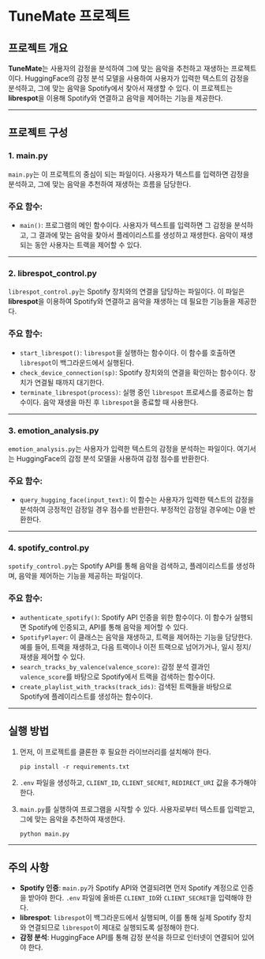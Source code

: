 # TuneMate 프로젝트

## 프로젝트 개요

**TuneMate**는 사용자의 감정을 분석하여 그에 맞는 음악을 추천하고 재생하는 프로젝트이다. HuggingFace의 감정 분석 모델을 사용하여 사용자가 입력한 텍스트의 감정을 분석하고, 그에 맞는 음악을 Spotify에서 찾아서 재생할 수 있다. 이 프로젝트는 **librespot**을 이용해 Spotify와 연결하고 음악을 제어하는 기능을 제공한다.

---

## 프로젝트 구성

### 1. **main.py**
`main.py`는 이 프로젝트의 중심이 되는 파일이다. 사용자가 텍스트를 입력하면 감정을 분석하고, 그에 맞는 음악을 추천하여 재생하는 흐름을 담당한다.

### 주요 함수:
- `main()`: 프로그램의 메인 함수이다. 사용자가 텍스트를 입력하면 그 감정을 분석하고, 그 결과에 맞는 음악을 찾아서 플레이리스트를 생성하고 재생한다. 음악이 재생되는 동안 사용자는 트랙을 제어할 수 있다.

---

### 2. **librespot_control.py**
`librespot_control.py`는 Spotify 장치와의 연결을 담당하는 파일이다. 이 파일은 **librespot**을 이용하여 Spotify와 연결하고 음악을 재생하는 데 필요한 기능들을 제공한다.

### 주요 함수:
- `start_librespot()`: `librespot`을 실행하는 함수이다. 이 함수를 호출하면 `librespot`이 백그라운드에서 실행된다.
- `check_device_connection(sp)`: Spotify 장치와의 연결을 확인하는 함수이다. 장치가 연결될 때까지 대기한다.
- `terminate_librespot(process)`: 실행 중인 `librespot` 프로세스를 종료하는 함수이다. 음악 재생을 마친 후 `librespot`을 종료할 때 사용한다.

---

### 3. **emotion_analysis.py**
`emotion_analysis.py`는 사용자가 입력한 텍스트의 감정을 분석하는 파일이다. 여기서는 HuggingFace의 감정 분석 모델을 사용하여 감정 점수를 반환한다.

### 주요 함수:
- `query_hugging_face(input_text)`: 이 함수는 사용자가 입력한 텍스트의 감정을 분석하여 긍정적인 감정일 경우 점수를 반환한다. 부정적인 감정일 경우에는 0을 반환한다.

---

### 4. **spotify_control.py**
`spotify_control.py`는 Spotify API를 통해 음악을 검색하고, 플레이리스트를 생성하며, 음악을 제어하는 기능을 제공하는 파일이다.

### 주요 함수:
- `authenticate_spotify()`: Spotify API 인증을 위한 함수이다. 이 함수가 실행되면 Spotify에 인증되고, API를 통해 음악을 제어할 수 있다.
- `SpotifyPlayer`: 이 클래스는 음악을 재생하고, 트랙을 제어하는 기능을 담당한다. 예를 들어, 트랙을 재생하고, 다음 트랙이나 이전 트랙으로 넘어가거나, 일시 정지/재생을 제어할 수 있다.
- `search_tracks_by_valence(valence_score)`: 감정 분석 결과인 `valence_score`를 바탕으로 Spotify에서 트랙을 검색하는 함수이다.
- `create_playlist_with_tracks(track_ids)`: 검색된 트랙들을 바탕으로 Spotify에 플레이리스트를 생성하는 함수이다.

---

## 실행 방법

1. 먼저, 이 프로젝트를 클론한 후 필요한 라이브러리를 설치해야 한다.
   
   ```
   pip install -r requirements.txt
   ```

2. `.env` 파일을 생성하고, `CLIENT_ID`, `CLIENT_SECRET`, `REDIRECT_URI` 값을 추가해야 한다.
   
3. `main.py`를 실행하여 프로그램을 시작할 수 있다. 사용자로부터 텍스트를 입력받고, 그에 맞는 음악을 추천하여 재생한다.

   ```
   python main.py
   ```

---

## 주의 사항

- **Spotify 인증**: `main.py`가 Spotify API와 연결되려면 먼저 Spotify 계정으로 인증을 받아야 한다. `.env` 파일에 올바른 `CLIENT_ID`와 `CLIENT_SECRET`을 입력해야 한다.
- **librespot**: `librespot`이 백그라운드에서 실행되며, 이를 통해 실제 Spotify 장치와 연결되므로 `librespot`이 제대로 실행되도록 설정해야 한다.
- **감정 분석**: HuggingFace API를 통해 감정 분석을 하므로 인터넷이 연결되어 있어야 한다.

